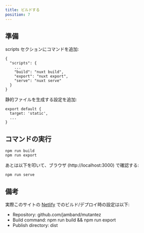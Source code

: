 ```yaml
---
title: ビルドする
position: 7
---
```


## 準備

scripts セクションにコマンドを追加:

```json[package.json]
{
  "scripts": {
    ...
    "build": "nuxt build",
    "export": "nuxt export",
    "serve": "nuxt serve"
  }
}
```

静的ファイルを生成する設定を追加:

```js[nuxt.config.js]
export default {
  target: 'static',
  ...
}
```

## コマンドの実行

```
npm run build
npm run export
```

あとは以下を叩いて、ブラウザ (http://localhost:3000) で確認する:

```
npm run serve
```

## 備考

実際このサイトの [Netlify](https://www.netlify.com/) でのビルド/デプロイ時の設定は以下:

- Repository: github.com/jamband/mutantez
- Build command: npm run build && npm run export
- Publish directory: dist
